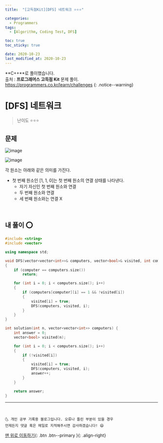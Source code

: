 ```yaml
---
title:  "[고득점Kit][DFS] 네트워크 ⭐⭐⭐" 

categories:
  - Programmers
tags:
  - [Algorithm, Coding Test, DFS]

toc: true
toc_sticky: true

date: 2020-10-23
last_modified_at: 2020-10-23
---
```


**C++**로 풀이했습니다.  
출처 : **프로그래머스 고득점 Kit** 문제 풀이. <https://programmers.co.kr/learn/challenges>
{: .notice--warning}

# [DFS] 네트워크

> 난이도 ⭐⭐⭐

## 문제

![image](https://user-images.githubusercontent.com/42318591/96955921-c35a7c00-1531-11eb-9bb4-defa74839ad2.png)

![image](https://user-images.githubusercontent.com/42318591/96955943-d1100180-1531-11eb-83f6-62ae66be4c31.png)

각 원소는 아래와 같은 의미를 가진다.

- 첫 번째 원소인 [1, 1, 0]는 첫 번째 원소의 연결 상태를 나타낸다. 
  - 자기 자신인 첫 번째 원소와 연결
  - 두 번째 원소와 연결
  - 세 번째 원소와는 연결 X


<br>

## 내 풀이 ⭕

```cpp
#include <string>
#include <vector>

using namespace std;

void DFS(vector<vector<int>>& computers, vector<bool>& visited, int computer)
{
	if (computer == computers.size())
		return;

	for (int i = 0; i < computers.size(); i++)
	{
		if (computers[computer][i] == 1 && !visited[i])
		{
			visited[i] = true;
			DFS(computers, visited, i);
		}
	}
}

int solution(int n, vector<vector<int>> computers) {
	int answer = 0;
	vector<bool> visited(n);

	for (int i = 0; i < computers.size(); i++)
	{
		if (!visited[i])
		{
			visited[i] = true;
			DFS(computers, visited, i);
			answer++;
		}
	}

	return answer;
}
```

***
<br>

    🌜 개인 공부 기록용 블로그입니다. 오류나 틀린 부분이 있을 경우 
    언제든지 댓글 혹은 메일로 지적해주시면 감사하겠습니다! 😄

[맨 위로 이동하기](#){: .btn .btn--primary }{: .align-right}